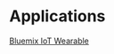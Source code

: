 # Applications

[Bluemix IoT Wearable](http://www.ibm.com/developerworks/library/ba-bluemix-diy-iot-wearable-app/index.html)